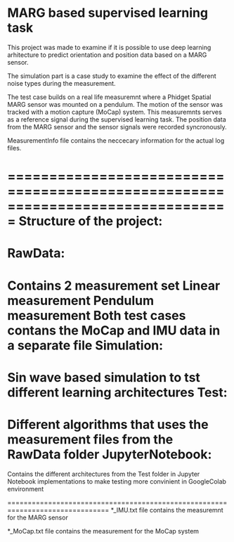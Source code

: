 MARG based supervised learning task
===================================

This project was made to examine if it is possible to use deep learning 
arhitecture to predict orientation and position data based on a MARG sensor.

The simulation part is a case study to examine the effect of the different 
noise types during the measurement.

The test case builds on a real life measuremnt where a Phidget Spatial MARG
sensor was mounted on a pendulum. The motion of the sensor was tracked with a 
motion capture (MoCap) system. This measuremnts serves as a reference signal
during the supervised learning task. The position data from the MARG sensor and 
the sensor signals were recorded syncronously.

MeasurementInfo file contains the neccecary information for the actual log files.

===============================================================================
Structure of the project:
=========================
RawData:
========
Contains 2 measurement set
Linear measurement
Pendulum measurement
Both test cases contans the MoCap and IMU data in a separate file
Simulation:
===========
Sin wave based simulation to tst different learning architectures
Test:
=====
Different algorithms that uses the measurement files from the RawData folder
JupyterNotebook:
=====
Contains the different architectures from the Test folder in Jupyter Notebook implementations 
to make testing more convinient in GoogleColab environment 

===============================================================================
*_IMU.txt file contains the measuremnt for the MARG sensor

*_MoCap.txt file contains the measurement for the MoCap system
